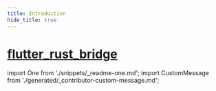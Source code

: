 ```yaml
---
title: Introduction
hide_title: true
---
```


# [flutter_rust_bridge](https://github.com/fzyzcjy/flutter_rust_bridge)

import One from './snippets/_readme-one.md';
import CustomMessage from './generated/_contributor-custom-message.md';

<One/>
<CustomMessage/>

